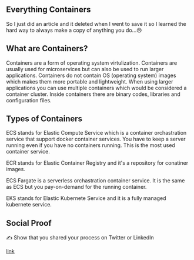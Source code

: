 ## Everything Containers

So I just did an article and it deleted when I went to save it so I learned the hard way to always make a copy of anything you do...😢

## What are Containers? 

Containers are a form of operating system virtulization.  Containers are usually used for microservices but can also be used to run larger applications.  Containers do not contain OS (operating system) images which makes them more portable and lightweight.  When using larger applications you can use multiple containers which would be considered a container cluster. Inside containers there are binary codes, libraries and configuration files.

## Types of Containers

ECS stands for Elastic Compute Service which is a container orchastration service that support docker container services. You have to keep a server running even if you have no containers running. This is the most used container service.

ECR stands for Elastic Container Registry and it's a repository for conatiner images.

ECS Fargate is a serverless orchastration container service. It is the same as ECS but you pay-on-demand for the running container.

EKS stands for Elastic Kubernete Service and it is a fully managed kubernete service.


## Social Proof

✍️ Show that you shared your process on Twitter or LinkedIn

[link](link)
